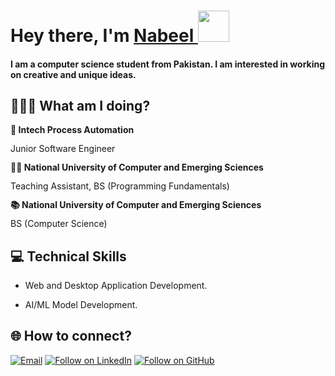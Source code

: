 <h1 align="left">Hey there, I'm <a href="https://www.linkedin.com/in/nabeel-ahmed-amir/">Nabeel </a><img src="https://media.giphy.com/media/hvRJCLFzcasrR4ia7z/giphy.gif" width="50">

#### I am a computer science student from Pakistan. I am interested in working on creative and unique ideas.

## 🧑🏽‍💻 What am I doing?

<div style="line-height: 1.15">
    <b>🚀 Intech Process Automation </b>
    <p>Junior Software Engineer</p>
</div>

<div style="line-height: 1.15">
    <b>👨‍🏫 National University of Computer and Emerging Sciences</b>
    <p>Teaching Assistant, BS (Programming Fundamentals)</p>
</div>

<div style="line-height: 1.15">
    <b>📚 National University of Computer and Emerging Sciences</b>
    <p>BS (Computer Science)</p>
</div>

## 💻 Technical Skills

- Web and Desktop Application Development.

- AI/ML Model Development.

<h2 align="left">🌐 How to connect?</h2>
<p align="left">
  <a href="mailto:nabeelahmedamir@gmail.com"><img title="Email" src="https://img.shields.io/badge/Gmail-D14836?style=for-the-badge&logo=gmail&logoColor=white"/></a>
  <a href="https://www.linkedin.com/in/nabeel-ahmed-amir/"><img title="Follow on LinkedIn" src="https://img.shields.io/badge/LinkedIn-0077B5?style=for-the-badge&logo=linkedin&logoColor=white"/></a>
  <a href="https://github.com/nabeelahmed-090"><img title="Follow on GitHub" src="https://img.shields.io/badge/GitHub-100000?style=for-the-badge&logo=github&logoColor=white"/></a>
</p>
